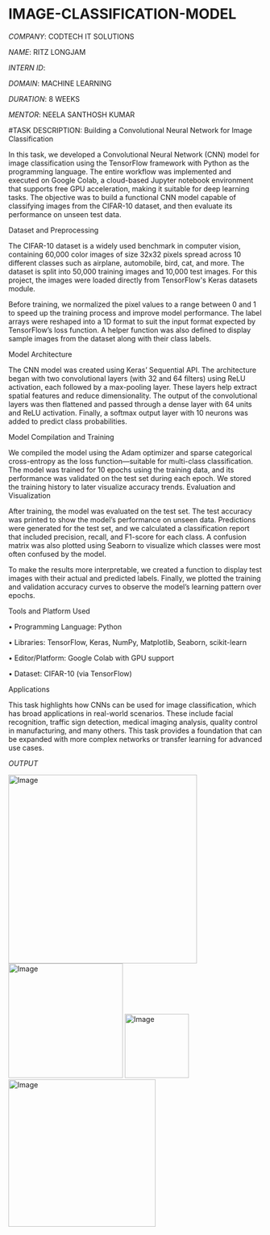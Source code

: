 # IMAGE-CLASSIFICATION-MODEL

*COMPANY*: CODTECH IT SOLUTIONS

*NAME*: RITZ LONGJAM

*INTERN ID*: 

*DOMAIN*: MACHINE LEARNING

*DURATION*: 8 WEEKS

*MENTOR*: NEELA SANTHOSH KUMAR

#TASK DESCRIPTION: Building a Convolutional Neural Network for Image Classification

In this task, we developed a Convolutional Neural Network (CNN) model for image classification using the TensorFlow framework with Python as the programming language. The entire workflow was implemented and executed on Google Colab, a cloud-based Jupyter notebook environment that supports free GPU acceleration, making it suitable for deep learning tasks. The objective was to build a functional CNN model capable of classifying images from the CIFAR-10 dataset, and then evaluate its performance on unseen test data.

Dataset and Preprocessing

The CIFAR-10 dataset is a widely used benchmark in computer vision, containing 60,000 color images of size 32x32 pixels spread across 10 different classes such as airplane, automobile, bird, cat, and more. The dataset is split into 50,000 training images and 10,000 test images. For this project, the images were loaded directly from TensorFlow's Keras datasets module.

Before training, we normalized the pixel values to a range between 0 and 1 to speed up the training process and improve model performance. The label arrays were reshaped into a 1D format to suit the input format expected by TensorFlow’s loss function. A helper function was also defined to display sample images from the dataset along with their class labels.

Model Architecture

The CNN model was created using Keras’ Sequential API. The architecture began with two convolutional layers (with 32 and 64 filters) using ReLU activation, each followed by a max-pooling layer. These layers help extract spatial features and reduce dimensionality. The output of the convolutional layers was then flattened and passed through a dense layer with 64 units and ReLU activation. Finally, a softmax output layer with 10 neurons was added to predict class probabilities.

Model Compilation and Training

We compiled the model using the Adam optimizer and sparse categorical cross-entropy as the loss function—suitable for multi-class classification. The model was trained for 10 epochs using the training data, and its performance was validated on the test set during each epoch. We stored the training history to later visualize accuracy trends.
Evaluation and Visualization

After training, the model was evaluated on the test set. The test accuracy was printed to show the model’s performance on unseen data. Predictions were generated for the test set, and we calculated a classification report that included precision, recall, and F1-score for each class. A confusion matrix was also plotted using Seaborn to visualize which classes were most often confused by the model.

To make the results more interpretable, we created a function to display test images with their actual and predicted labels. Finally, we plotted the training and validation accuracy curves to observe the model’s learning pattern over epochs.

Tools and Platform Used

•	Programming Language: Python

•	Libraries: TensorFlow, Keras, NumPy, Matplotlib, Seaborn, scikit-learn

•	Editor/Platform: Google Colab with GPU support

•	Dataset: CIFAR-10 (via TensorFlow)

Applications

This task highlights how CNNs can be used for image classification, which has broad applications in real-world scenarios. These include facial recognition, traffic sign detection, medical imaging analysis, quality control in manufacturing, and many others. This task provides a foundation that can be expanded with more complex networks or transfer learning for advanced use cases.

*OUTPUT*

<img width="374" alt="Image" src="https://github.com/user-attachments/assets/7c7032b6-1336-45a9-be91-0b6557a1e2f3" />

<img width="227" alt="Image" src="https://github.com/user-attachments/assets/810ff179-d50e-4052-b487-735771d02942" />

<img width="127" alt="Image" src="https://github.com/user-attachments/assets/39d7f80f-75a3-48a5-abd4-a7ec4f74cf3f" />

<img width="292" alt="Image" src="https://github.com/user-attachments/assets/f46e9bee-2b37-4d26-9c62-8df96764a4cc" />
